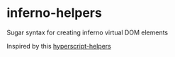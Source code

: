 # inferno-helpers
Sugar syntax for creating inferno virtual DOM elements


Inspired by this [hyperscript-helpers](https://github.com/ohanhi/hyperscript-helpers)
